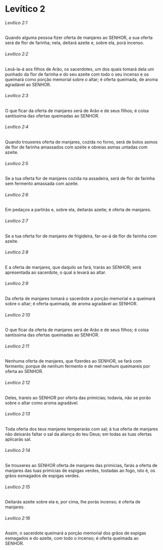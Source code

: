 # Levítico 2

###### Levítico 2:1

Quando alguma pessoa fizer oferta de manjares ao SENHOR, a sua oferta será de flor de farinha; nela, deitará azeite e, sobre ela, porá incenso.

###### Levítico 2:2

Levá-la-á aos filhos de Arão, os sacerdotes, um dos quais tomará dela um punhado da flor de farinha e do seu azeite com todo o seu incenso e os queimará como porção memorial sobre o altar; é oferta queimada, de aroma agradável ao SENHOR.

###### Levítico 2:3

O que ficar da oferta de manjares será de Arão e de seus filhos; é coisa santíssima das ofertas queimadas ao SENHOR.

###### Levítico 2:4

Quando trouxeres oferta de manjares, cozida no forno, será de bolos asmos de flor de farinha amassados com azeite e obreias asmas untadas com azeite.

###### Levítico 2:5

Se a tua oferta for de manjares cozida na assadeira, será de flor de farinha sem fermento amassada com azeite.

###### Levítico 2:6

Em pedaços a partirás e, sobre ela, deitarás azeite; é oferta de manjares.

###### Levítico 2:7

Se a tua oferta for de manjares de frigideira, far-se-á de flor de farinha com azeite.

###### Levítico 2:8

E a oferta de manjares, que daquilo se fará, trarás ao SENHOR; será apresentada ao sacerdote, o qual a levará ao altar.

###### Levítico 2:9

Da oferta de manjares tomará o sacerdote a porção memorial e a queimará sobre o altar; é oferta queimada, de aroma agradável ao SENHOR.

###### Levítico 2:10

O que ficar da oferta de manjares será de Arão e de seus filhos; é coisa santíssima das ofertas queimadas ao SENHOR.

###### Levítico 2:11

Nenhuma oferta de manjares, que fizerdes ao SENHOR, se fará com fermento; porque de nenhum fermento e de mel nenhum queimareis por oferta ao SENHOR.

###### Levítico 2:12

Deles, trareis ao SENHOR por oferta das primícias; todavia, não se porão sobre o altar como aroma agradável.

###### Levítico 2:13

Toda oferta dos teus manjares temperarás com sal; à tua oferta de manjares não deixarás faltar o sal da aliança do teu Deus; em todas as tuas ofertas aplicarás sal.

###### Levítico 2:14

Se trouxeres ao SENHOR oferta de manjares das primícias, farás a oferta de manjares das tuas primícias de espigas verdes, tostadas ao fogo, isto é, os grãos esmagados de espigas verdes.

###### Levítico 2:15

Deitarás azeite sobre ela e, por cima, lhe porás incenso; é oferta de manjares.

###### Levítico 2:16

Assim, o sacerdote queimará a porção memorial dos grãos de espigas esmagados e do azeite, com todo o incenso; é oferta queimada ao SENHOR.

